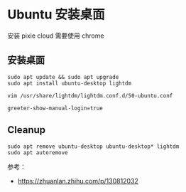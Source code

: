 # Ubuntu 安装桌面

安装 pixie cloud 需要使用 chrome


## 安装桌面

```
sudo apt update && sudo apt upgrade 
sudo apt install ubuntu-desktop lightdm
```


```
vim /usr/share/lightdm/lightdm.conf.d/50-ubuntu.conf

greeter-show-manual-login=true
```


## Cleanup

```
sudo apt remove ubuntu-desktop ubuntu-desktop* lightdm
sudo apt autoremove
```

参考：
- https://zhuanlan.zhihu.com/p/130812032